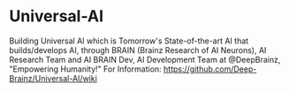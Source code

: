 # Universal-AI
  Building Universal AI which is Tomorrow's State-of-the-art AI that builds/develops AI, through BRAIN (Brainz Research of AI Neurons), AI Research Team and AI BRAIN Dev, AI Development Team at @DeepBrainz, "Empowering Humanity!"
For Information: https://github.com/Deep-Brainz/Universal-AI/wiki
